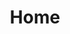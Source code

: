 ---
template: home-page
path: /
title: Home
hero:
  title: A privacy layer for Ethereum
  body: >-
    <p>A keep is an off-chain container for private data. Keeps help contracts harness the full power of the public blockchain &mdash; enabling deep interactivity with private data.</p>
partners_section:
  title: Our Partners
  partners:
    - name: Lendroid
      logo:
        alt: Settings
        image: /img/logos/lendroidLogo.png
      url: https://www.lendroid.com/
    - name: district0x
      logo:
        alt: Placeholder 1
        image: /img/logos/district0x_logo.png
      url: https://district0x.io/
---